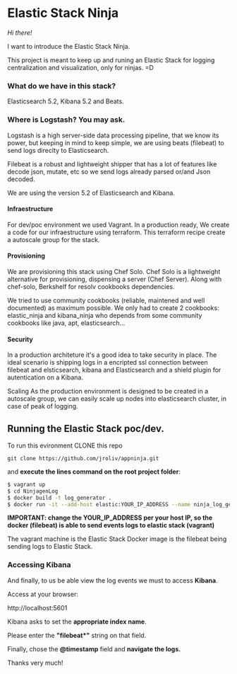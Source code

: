 Elastic Stack Ninja
====================

*Hi there!*

I want to introduce the Elastic Stack Ninja.

This project is meant to keep up and runing an Elastic Stack for logging centralization and visualization, only for ninjas. =D

### What do we have in this stack?

Elasticsearch 5.2, Kibana 5.2 and Beats.


### Where is Logstash? You may ask.

Logstash is a high server-side data processing pipeline, that we know its power, but keeping in mind to keep simple, we are using beats (filebeat) to send logs direclty to Elasticsearch.

Filebeat is a robust and lightweight shipper that has a lot of features like decode json, mutate, etc so we send logs already parsed or/and Json decoded.

We are using the version 5.2 of Elasticsearch and Kibana.

#### Infraestructure ####

For dev/poc environment we used Vagrant. In a production ready, We create a code for our infraestructure using terraform. This terraform recipe create a autoscale group for the stack.

#### Provisioning ####

We are provisioning this stack using Chef Solo. Chef Solo is a lightweight alternative for provisioning, dispensing a server (Chef Server). Along with chef-solo, Berkshelf for resolv cookbooks dependencies.

We tried to use community cookbooks (reliable, maintened and well documented) as maximum possible. We only had to create 2 cookbooks: elastic_ninja and kibana_ninja who depends from some community cookbooks like java, apt, elasticsearch...

#### Security ####

In a production architeture it's a good idea to take security in place. The ideal scenario is shipping logs in a encripted ssl connection between filebeat and elsticsearch, kibana and Elasticsearch and a shield plugin for autentication on a Kibana.

Scaling As the production environment is designed to be created in a autoscale group, we can easily scale up nodes into elasticsearch cluster, in case of peak of logging.

## Running the Elastic Stack  poc/dev. ##

To run this evironment CLONE this repo

```
git clone https://github.com/jroliv/appninja.git
```
and **execute the lines command on the root project folder**:

```bash
$ vagrant up
$ cd NinjagenLog
$ docker build -t log_generator .
$ docker run -it --add-host elastic:YOUR_IP_ADDRESS --name ninja_log_gen-v0.1 log_generator
 ```



**IMPORTANT: change the YOUR_IP_ADDRESS per your host IP, so the docker (filebeat) is able to send events logs to elastic stack (vagrant)**

The vagrant machine is the Elastic Stack
Docker image is the filebeat being sending logs to Elastic Stack.

### Accessing Kibana ###

And finally, to us be able view the log events we must to access **Kibana**.

Access at your browser:

http://localhost:5601

Kibana asks to set the **appropriate index name**.

Please enter the **"filebeat\*"** string on that field.

Finally, chose the **@timestamp** field and **navigate the logs.**

Thanks very much!
